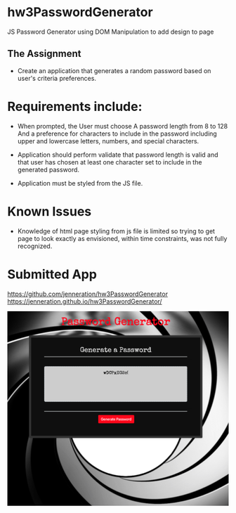 # hw3PasswordGenerator
JS Password Generator using DOM Manipulation to add design to page

## The Assignment

- Create an application that generates a random password based on user's criteria preferences.


# Requirements include:

- When prompted, the User must choose
A password length from 8 to 128
And a preference for characters to include in the password including upper and lowercase letters, numbers, and special characters.

- Application should perform validate that password length is valid and that user has chosen at least one character set to include in the generated password.

- Application must be styled from the JS file.


# Known Issues

- Knowledge of html page styling from js file is limited so trying to get page to look exactly as envisioned, within time constraints, was not fully recognized.

# Submitted App

  https://github.com/jenneration/hw3PasswordGenerator
  https://jenneration.github.io/hw3PasswordGenerator/

![password generator screenshot](assets/AppScreenShot.png)

